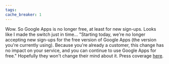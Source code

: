 ```yaml
---
tags: 
cache_breaker: 1
---
```


Wow. So Google Apps is no longer free, at least for new sign-ups. Looks like I made the switch just in time... "Starting today, we're no longer accepting new sign-ups for the free version of Google Apps (the version you're currently using). Because you're already a customer, this change has no impact on your service, and you can continue to use Google Apps for free." Hopefully they won't change their mind about it. Press coverage [here](http://arstechnica.com/information-technology/2012/12/google-kills-free-version-of-google-apps-for-businesses/).
